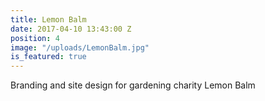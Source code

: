 ```yaml
---
title: Lemon Balm
date: 2017-04-10 13:43:00 Z
position: 4
image: "/uploads/LemonBalm.jpg"
is_featured: true
---
```


Branding and site design for gardening charity Lemon Balm
